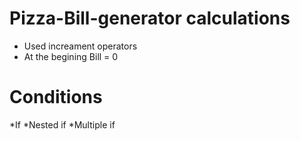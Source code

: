 # Pizza-Bill-generator calculations
* Used increament operators
* At the begining Bill = 0
# Conditions
*If
*Nested if
*Multiple if
